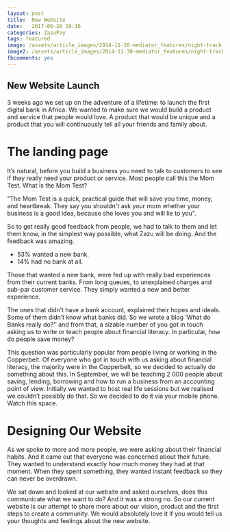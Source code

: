 ```yaml
---
layout: post
title:  New Website
date:   2017-06-20 19:16
categories: ZazuPay
tags: featured
image: /assets/article_images/2014-11-30-mediator_features/night-track.JPG
image2: /assets/article_images/2014-11-30-mediator_features/night-track-mobile.JPG
fbcomments: yes
--- 
```

## New Website Launch ##

3 weeks ago we set up on the adventure of a lifetime: to launch the first digital bank in Africa. We wanted to make sure we would build a product and service that people would love. A product that would be unique and a product that you will continuously tell all your friends and family about. 

# The landing page #
It’s natural, before you build a business you need to talk to customers to see if they really need your product or service. Most people call this the Mom Test. What is the Mom Test?

"The Mom Test is a quick, practical guide that will save you time, money, and heartbreak. They say you shouldn't ask your mom whether your business is a good idea, because she loves you and will lie to you". 

So to get really good feedback from people, we had to talk to them and let them know, in the simplest way possible, what Zazu will be doing. And the feedback was amazing. 

-	53% wanted a new bank. 
-	14% had no bank at all. 

Those that wanted a new bank, were fed up with really bad experiences from their current banks. From long queues, to unexplained charges and sub-par customer service. They simply wanted a new and better experience. 

The ones that didn’t have a bank account, explained their hopes and ideals. Some of them didn’t know what banks did. So we wrote a blog ‘What do Banks really do?’’ and from that, a sizable number of you got in touch asking us to write or teach people about financial literacy. In particular, how do people save money? 

This question was particularly popular from people living or working in the Copperbelt. Of everyone who got in touch with us asking about financial literacy, the majority were in the Copperbelt, so we decided to actually do something about this. In September, we will be teaching 2 000 people about saving, lending, borrowing and how to run a business from an accounting point of view. Initially we wanted to host real life sessions but we realised we couldn’t possibly do that. So we decided to do it via your mobile phone. Watch this space. 

# Designing Our Website #
As we spoke to more and more people, we were asking about their financial habits. And it came out that everyone was concerned about their future. They wanted to understand exactly how much money they had at that moment. When they spent something, they wanted instant feedback so they can never be overdrawn. 

We sat down and looked at our website and asked ourselves, does this communicate what we want to do? And it was a strong no. 
So our current website is our attempt to share more about our vision, product and the first steps to create a community. We would absolutely love it if you would tell us your thoughts and feelings about the new website. 




